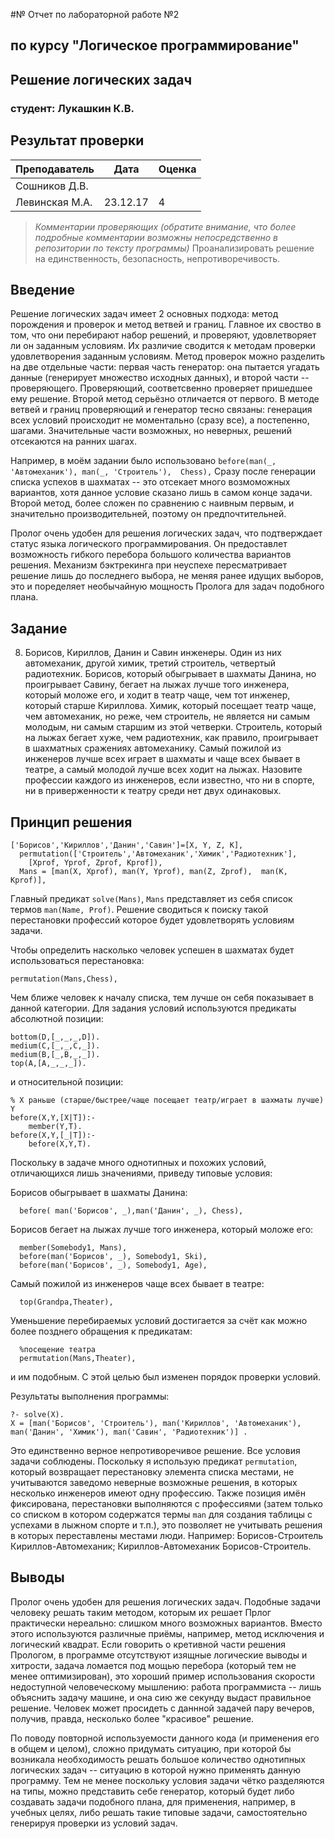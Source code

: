 #№ Отчет по лабораторной работе №2
## по курсу "Логическое программирование"

## Решение логических задач

### студент: Лукашкин К.В.

## Результат проверки

| Преподаватель     | Дата         |  Оценка       |
|-------------------|--------------|---------------|
| Сошников Д.В. |              |               |
| Левинская М.А.|  23.12.17    |      4        |

> *Комментарии проверяющих (обратите внимание, что более подробные комментарии возможны непосредственно в репозитории по тексту программы)*
Проанализировать решение на единственность, безопасность, непротиворечивость.


## Введение

Решение логических задач имеет 2 основных подхода: метод порождения и проверок и метод ветвей и границ. Главное их своство в том, что они перебирают набор решений, и проверяют, удовлетворяет ли он заданным условиям. 
Их различие сводится к методам проверки удовлетворения заданным условиям. Метод проверок можно разделить на две отдельные части: первая часть генератор: она пытается угадать данные (генерирует множество исходных данных), и второй части -- проверяющего. Проверяющий, соответсвенно проверяет пришедшее ему решение. Второй метод серьёзно отличается от первого. В методе ветвей и границ проверяющий и генератор тесно связаны: генерация всех условий происходит не моментально (сразу все), а постепенно, шагами. Значительные части возможных, но неверных, решений отсекаются на ранних шагах. 

Например, в моём задании было использовано `before(man(_, 'Aвтомеханик'), man(_, 'Строитель'),  Chess),` Сразу после генерации списка успехов в шахматах -- это отсекает много возмоможных вариантов, хотя данное условие сказано лишь в самом конце задачи. Второй метод, более сложен по сравнению с наивным первым, и значительно производительней, поэтому он предпочтительней.

Пролог очень удобен для решения логических задач, что подтверждает статус языка логического программирования. Он предоставлет возможность гибкого перебора большого количества вариантов решения. Механизм бэктрекинга при неуспехе пересматривает решение лишь до последнего выбора, не меняя ранее идущих выборов, это и поределяет необычайную мощность Пролога для задач подобного плана.

## Задание
8. Борисов, Кириллов, Данин и Савин инженеры. Один из них автомеханик, другой химик, третий строитель, четвертый радиотехник. Борисов, который обыгрывает в шахматы Данина, но проигрывает Савину, бегает на лыжах лучше того инженера, который моложе его, и ходит в театр чаще, чем тот инженер, который старше Кириллова. Химик, который посещает театр чаще, чем автомеханик, но реже, чем строитель, не является ни самым молодым, ни самым старшим из этой четверки. Строитель, который на лыжах бегает хуже, чем радиотехник, как правило, проигрывает в шахматных сражениях автомеханику. Самый пожилой из инженеров лучше всех играет в шахматы и чаще всех бывает в театре, а самый молодой лучше всех ходит на лыжах. Назовите профессии каждого из инженеров, если известно, что ни в спорте, ни в приверженности к театру среди нет двух одинаковых.

## Принцип решения
```
['Борисов','Кириллов','Данин','Савин']=[X, Y, Z, K],
  permutation(['Строитель','Aвтомеханик','Химик','Радиотехник'],
    [Xprof, Yprof, Zprof, Kprof]),
  Mans = [man(X, Xprof), man(Y, Yprof), man(Z, Zprof),  man(K, Kprof)],
```
Главный предикат `solve(Mans)`,  `Mans` представляет из себя список термов `man(Name, Prof)`. Решение сводиться к поиску такой перестановки профессий которое будет удовлетворять условиям задачи.

Чтобы определить насколько человек успешен в шахматах будет использоваться перестановка:
```
permutation(Mans,Chess),
```
Чем ближе человек к началу списка, тем лучше он себя показывает в данной категории. Для задания условий используются предикаты абсолютной позиции:
```
bottom(D,[_,_,_,D]).
medium(C,[_,_,C,_]).
medium(B,[_,B,_,_]).
top(A,[A,_,_,_]).
```
и относительной позиции:
```
% X раньше (старше/быстрее/чаще посещает театр/играет в шахматы лучше) Y
before(X,Y,[X|T]):-
    member(Y,T).
before(X,Y,[_|T]):-
    before(X,Y,T).
```

Поскольку в задаче много однотипных и похожих условий, отличающихся лишь значениями, приведу типовые условия:

Борисов обыгрывает в шахматы Данина:
```
  before( man('Борисов', _),man('Данин', _), Chess),
```

Борисов бегает на лыжах лучше того инженера, который моложе его:
```
  member(Somebody1, Mans),
  before(man('Борисов', _), Somebody1, Ski),
  before(man('Борисов', _), Somebody1, Age),
```

Самый пожилой из инженеров чаще всех бывает в театре:
```
  top(Grandpa,Theater),
```

Уменьшение перебираемых условий достигается за счёт как можно более позднего обращения к предикатам:
```
  %посещение театра
  permutation(Mans,Theater),
```
и им подобным. С этой целью был изменен порядок проверки условий.

Результаты выполнения программы:

```
?- solve(X).
X = [man('Борисов', 'Строитель'), man('Кириллов', 'Aвтомеханик'), man('Данин', 'Химик'), man('Савин', 'Радиотехник')] .

```
Это единственно верное непротиворечивое решение. Все условия задачи соблюдены. Поскольку я использую предикат `permutation`, который возвращает перестановку элемента списка местами, не учитываются заведомо неверные возможные решения, в которых несколько инженеров имеют одну профессию. Также позиция имён фиксирована, перестановки выполняются с профессиями (затем только со списком в котором содержатся термы `man` для создания таблицы с успехами в лыжном спорте и т.п.), это позволяет не учитывать решения в которых переставлены местами люди. Например: Борисов-Строитель Кириллов-Автомеханик; Кириллов-Автомеханик Борисов-Строитель.


## Выводы

Пролог очень удобен для решения логических задач. Подобные задачи человеку решать таким методом, которым их решает Прлог практически нереально: слишком много возможных вариантов. Вместо этого используются различные приёмы, например, метод исключения и логический квадрат. Если говорить о кретивной части решения Прологом, в программе отсутствуют изящные логические выводы и хитрости, задача ломается под мощью перебора (который тем не менее оптимизирован), это хороший пример использования скорости недоступной человеческому мышлению: работа программиста -- лишь объяснить задачу машине, и она сию же секунду выдаст правильное решение. Человек может просидеть с даннной задачей пару вечеров, получив, правда, несколько более "красивое" решение.

По поводу повторной используемости данного кода (и применения его в общем и целом), сложно придумать ситуацию, при которой бы возникала необходимость решать большое количество однотипных логических задач -- ситуацию в которой нужно применять данную программу. Тем не менее поскольку условия задачи чётко разделяются на типы, можно представить себе генератор, который будет либо создавать задачи подобного плана, для применения, например, в учебных целях, либо решать такие типовые задачи, самостоятельно генерируя проверки из условий задач. 
